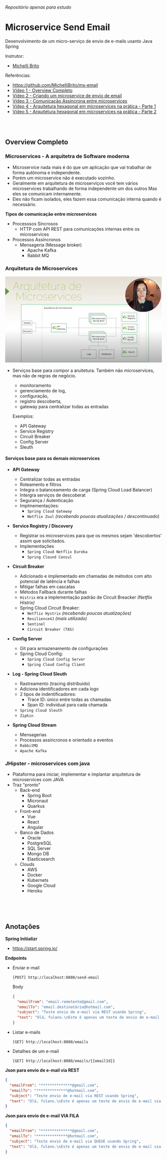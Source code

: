 _Repositório apenas para estudo_

# Microservice Send Email

Desenvolvimento de um micro-serviço de envio de e-mails usanto Java Spring

Instrutor:

- [Michelli Brito](https://www.youtube.com/channel/UC2WbG8UgpPaLcFSNJYwtPow)

Referências:

- https://github.com/MichelliBrito/ms-email
- [Vídeo 1 - Overview Completo](https://www.youtube.com/watch?v=LW-N44fZ1wk)
- [Vídeo 2 - Criando um microservice de envio de email](https://www.youtube.com/watch?v=ZBleZzJf6ro)
- [Vídeo 3 - Comunicação Assíncrona entre microservices](https://www.youtube.com/watch?v=V-PqR0BxA8c)
- [Vídeo 4 - Arquitetura hexagonal em microservices na prática - Parte 1](https://www.youtube.com/watch?v=UmdOjbyYOX0)
- [Vídeo 5 - Arquitetura hexagonal em microservices na prática - Parte 2](https://www.youtube.com/watch?v=rpCXNOEMVXk)

<br>
<br>

## Overview Completo

### **Microservices - A arquitetra de Software moderna**

- Microservice nada mais é do que um aplicação que vai trabalhar de forma autônoma e independente.
- Porém um microservice não é executado sozinho.
- Geralmente em arquitetura de microserviços você tem vários microservices trabalhando de forma independente um dos outros Mas eles se comunicam internamente.
- Eles não ficam isolados, eles fazem essa comunicação interna quando é necessário.

**Tipos de comunicação entre microservices**

- Processsos Síncrosos
  - HTTP com API REST para comunicações internas entre os microservices
- Processos Assíncronos
  - Mensageria (Message broker)
    - Apache Kafka
    - Rabbit MQ

### **Arquitetura de Microservices**

![Arqtuitetura](https://raw.githubusercontent.com/jeanbarcellos/java.spring.michellibrito.ms-email/master/docs/img/video-01%20-%2005.JPG)

- Serviços base para compor a aruitetura. Também não microservices, mas não de regras de negócio.

  - monitoramento
  - gerenciamento de log,
  - configuração,
  - registro descoberta,
  - gateway para centralizar todas as entradas

  Exemplos:

  - API Gateway
  - Service Registry
  - Circuit Breaker
  - Config Server
  - Sleuth

#### Serviços base para os demais microservices

- **API Gateway**

  - Centralizar todas as entradas
  - Roteamento e filtros
  - Integra o balanceamento de carga (Spring Cloud Load Balancer)
  - Intergra serviços de descoberat
  - Segurança / Autenticação
  - Implmementações:
    - `Spring Cloud Gateway`
    - `Netflix Zuul` _(recebendo poucas atualizações / descontinuado)_

- **Service Registry / Discovery**

  - Registrar os microservices para que os mesmos sejam 'descobertos' assim que solicitados.
  - Implementações
    - `Spring Cloud Netflix Eureka`
    - `Spring Clound Consul`

- **Circuit Breaker**

  - Adicionado e implementado em chamadas de métodos com alto potencial de latência e falhas
  - Mitigar falhas em cascatas
  - Métodos Fallback durante falhas
  - `Histrix` era a implementação padrão de Circuit Breacker _(Netflix Histrix)_
  - Spring Cloud Circuit Breaker:
    - `Netflix Hystrix` _(recebendo poucas atualizações)_
    - `Resilience4J` _(mais utilizado)_
    - `Sentinel`
    - `Circuit Breaker (TAS)`

- **Config Server**

  - Git para armazenamento de configurações
  - Spring Cloud Config:
    - `Spring Cloud Config Server`
    - `Spring Cloud Config Client`

- **Log - Spring Cloud Sleuth**

  - Rastreamento (tracing distribuido)
  - Adiciona identificadores em cada logo
  - 2 tipos de indentificadores:
    - Trace ID: único entre todas as chamadas
    - Span ID: individual para cada chamada
  - `Spring Cloud Sleuth`
  - `Zipkin`

- **Spring Cloud Stream**

  - Mensagerias
  - Processos assíncronos e orientado a eventos
  - `RabbitMQ`
  - `Apache Kafka`

### JHipster - microservices com java

- Plataforma para iniciar, implementar e implantar arquitetura de microservices com JAVA
- Traz "pronto"
  - Back-end
    - Spring Boot
    - Micronaut
    - Quarkus
  - Front-end
    - Vue
    - React
    - Angular
  - Banco de Dados
    - Oracle
    - PostgreSQL
    - SQL Server
    - Mongo DB
    - Elasticsearch
  - Clouds
    - AWS
    - Docker
    - Kubernets
    - Google Cloud
    - Heroku

<br>
<br>
<br>

## Anotações

**Spring Initializr**

- https://start.spring.io/

**Endpoints**

- Enviar e-mail

  ```
  [POST] http://localhost:8080/send-email
  ```

  Body

  ```json
  {
    "emailFrom": "email.remetente@gmail.com",
    "emailTo": "email.destinatário@hotmail.com",
    "subject": "Teste envio de e-mail via REST usando Spring",
    "text": "Olá, fulano.\nEste é apenas um teste de envio de e-mail via REST!"
  }
  ```

- Listar e-mails

  ```
  [GET] http://localhost:8080/emails
  ```

- Detalhes de um e-mail

  ```
  [GET] http://localhost:8080/emails/{{emailId}}
  ```

**Json para envio de e-mail via REST**

```json
{
  "emailFrom": "**************@gmail.com",
  "emailTo": "**************@hotmail.com",
  "subject": "Teste envio de e-mail via REST usando Spring",
  "text": "Olá, fulano.\nEste é apenas um teste de envio de e-mail via REST!"
}
```

**Json para envio de e-mail VIA FILA**

```json
{
  "emailFrom": "**************@gmail.com",
  "emailTo": "**************@hotmail.com",
  "subject": "Teste envio de e-mail via QUEUE usando Spring",
  "text": "Olá, fulano.\nEste é apenas um teste de envio de e-mail via QUEUE!"
}
```
